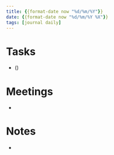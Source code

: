 ```yaml
---
title: {{format-date now "%d/%m/%Y"}}
date: {{format-date now "%d/%m/%Y %X"}}
tags: [journal daily]
---
```


# Tasks
* ()
# Meetings
*
# Notes
*
